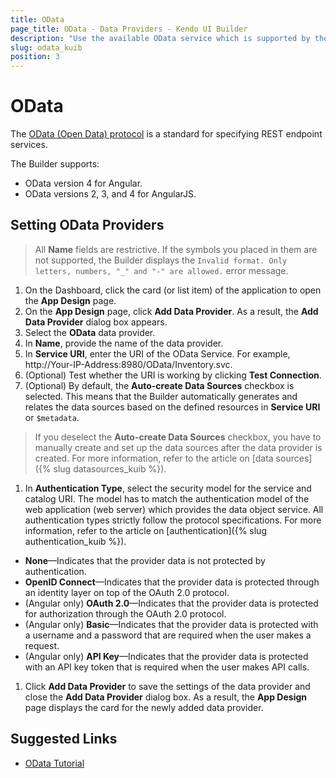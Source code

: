 ```yaml
---
title: OData
page_title: OData - Data Providers - Kendo UI Builder
description: "Use the available OData service which is supported by the Kendo UI Builder tool for creating and managing Angular and AngularJS-based web applications."
slug: odata_kuib
position: 3
---
```


# OData

The [OData (Open Data) protocol](http://www.odata.org/getting-started/basic-tutorial/) is a standard for specifying REST endpoint services.

The Builder supports:
* OData version 4 for Angular.
* OData versions 2, 3, and 4 for AngularJS.

## Setting OData Providers

> All **Name** fields are restrictive. If the symbols you placed in them are not supported, the Builder displays the `Invalid format. Only letters, numbers, "_" and "-" are allowed.` error message.

1. On the Dashboard, click the card (or list item) of the application to open the **App Design** page.
1. On the **App Design** page, click **Add Data Provider**. As a result, the **Add Data Provider** dialog box appears.
1. Select the **OData** data provider.
1. In **Name**, provide the name of the data provider.
1. In **Service URI**, enter the URI of the OData Service. For example, http://Your-IP-Address:8980/OData/Inventory.svc.
1. (Optional) Test whether the URI is working by clicking **Test Connection**.
1. (Optional) By default, the **Auto-create Data Sources** checkbox is selected. This means that the Builder automatically generates and relates the data sources based on the defined resources in **Service URI** or `$metadata`.

  > If you deselect the **Auto-create Data Sources** checkbox, you have to manually create and set up the data sources after the data provider is created. For more information, refer to the article on [data sources]({% slug datasources_kuib %}).

1. In **Authentication Type**, select the security model for the service and catalog URI. The model has to match the authentication model of the web application (web server) which provides the data object service. All authentication types strictly follow the protocol specifications. For more information, refer to the article on [authentication]({% slug authentication_kuib %}).

  * **None**&mdash;Indicates that the provider data is not protected by authentication.
  * **OpenID Connect**&mdash;Indicates that the provider data is protected through an identity layer on top of the OAuth 2.0 protocol.
  * (Angular only) **OAuth 2.0**&mdash;Indicates that the provider data is protected for authorization through the OAuth 2.0 protocol.
  * (Angular only) **Basic**&mdash;Indicates that the provider data is protected with a username and a password that are required when the user makes a request.
  * (Angular only) **API Key**&mdash;Indicates that the provider data is protected with an API key token that is required when the user makes API calls.

1. Click **Add Data Provider** to save the settings of the data provider and close the **Add Data Provider** dialog box. As a result, the **App Design** page displays the card for the newly added data provider.

## Suggested Links

* [OData Tutorial](http://www.odata.org/getting-started/basic-tutorial/)
